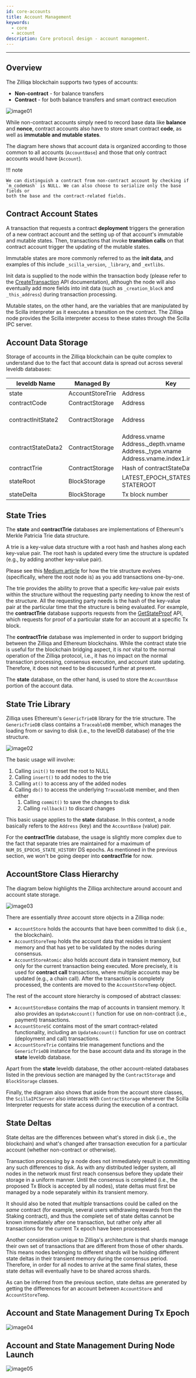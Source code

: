 ```yaml
---
id: core-accounts
title: Account Management
keywords:
  - core
  - account
description: Core protocol design - account management.
---
```


---

## Overview

The Zilliqa blockchain supports two types of accounts:

- **Non-contract** - for balance transfers
- **Contract** - for both balance transfers and smart contract execution

![image01](/assets/img/contributors/core/account-management/image01.png)

While non-contract accounts simply need to record base data like **balance** and
**nonce**, contract accounts also have to store smart contract **code**, as well
as **immutable and mutable states**.

The diagram here shows that account data is organized according to those common
to all accounts (`AccountBase`) and those that only contract accounts would have
(`Account`).

!!! note

    We can distinguish a contract from non-contract account by checking if
    `m_codeHash` is NULL. We can also choose to serialize only the base fields or
    both the base and the contract-related fields.

## Contract Account States

A transaction that requests a contract **deployment** triggers the generation of
a new contract account and the setting up of that account's immutable and
mutable states. Then, transactions that invoke **transition calls** on that
contract account trigger the updating of the mutable states.

Immutable states are more commonly referred to as the **init data**, and
examples of this include `_scilla_version`, `_library`, and `_extlibs`.

Init data is supplied to the node within the transaction body (please refer to
the [CreateTransaction](/apis/api-transaction-create-tx) API documentation),
although the node will also eventually add more fields into init data (such as
`_creation_block` and `_this_address`) during transaction processing.

Mutable states, on the other hand, are the variables that are manipulated by the
Scilla interpreter as it executes a transition on the contract. The Zilliqa node
provides the Scilla interpreter access to these states through the Scilla IPC
server.

## Account Data Storage

Storage of accounts in the Zilliqa blockchain can be quite complex to understand
due to the fact that account data is spread out across several leveldb
databases:

| leveldb Name       | Managed By       | Key                                                                                                 | Value                                             |
| ------------------ | ---------------- | --------------------------------------------------------------------------------------------------- | ------------------------------------------------- |
| state              | AccountStoreTrie | Address                                                                                             | AccountBase                                       |
| contractCode       | ContractStorage  | Address                                                                                             | Code                                              |
| contractInitState2 | ContractStorage  | Address                                                                                             | Tx data field + \_creation_block + \_this_address |
| contractStateData2 | ContractStorage  | Address.vname<br/>Address.\_depth.vname<br/>Address.\_type.vname<br/>Address.vname.index1.index2... | State value                                       |
| contractTrie       | ContractStorage  | Hash of contractStateData2 key                                                                      | State value                                       |
| stateRoot          | BlockStorage     | LATEST_EPOCH_STATES_UPDATED<br/>STATEROOT                                                           | Epoch number<br/>Trie root value                  |
| stateDelta         | BlockStorage     | Tx block number                                                                                     | List of Account                                   |

## State Tries

The **state** and **contractTrie** databases are implementations of Ethereum's
Merkle Patricia Trie data structure.

A trie is a key-value data structure with a root hash and hashes along each
key-value pair. The root hash is updated every time the structure is updated
(e.g., by adding another key-value pair).

Please see this
[Medium article](https://medium.com/@chiqing/merkle-patricia-trie-explained-ae3ac6a7e123)
for how the trie structure evolves (specifically, where the root node is) as you
add transactions one-by-one.

The trie provides the ability to prove that a specific key-value pair exists
within the structure without the requesting party needing to know the rest of
the structure. All the requesting party needs is the hash of the key-value pair
at the particular time that the structure is being evaluated. For example, the
**contractTrie** database supports requests from the
[GetStateProof](/apis/api-contract-get-state-proof) API, which requests for
proof of a particular state for an account at a specific Tx block.

The **contractTrie** database was implemented in order to support bridging
between the Zilliqa and Ethereum blockchains. While the contract state trie is
useful for the blockchain bridging aspect, it is _not_ vital to the normal
operation of the Zilliqa protocol, i.e., it has no impact on the normal
transaction processing, consensus execution, and account state updating.
Therefore, it does not need to be discussed further at present.

The **state** database, on the other hand, is used to store the `AccountBase`
portion of the account data.

## State Trie Library

Zilliqa uses Ethereum's `GenericTrieDB` library for the trie structure. The
`GenericTrieDB` class contains a `TraceableDB` member, which manages the loading
from or saving to disk (i.e., to the levelDB database) of the trie structure.

![image02](/assets/img/contributors/core/account-management/image02.png)

The basic usage will involve:

1. Calling `init()` to reset the root to NULL
1. Calling `insert()` to add nodes to the trie
1. Calling `at()` to access any of the added nodes
1. Calling `db()` to access the underlying `TraceableDB` member, and then either
   1. Calling `commit()` to save the changes to disk
   1. Calling `rollback()` to discard changes

This basic usage applies to the **state** database. In this context, a node
basically refers to the `Address` (key) and the `AccountBase` (value) pair.

For the **contractTrie** database, the usage is slightly more complex due to the
fact that separate tries are maintained for a maximum of
`NUM_DS_EPOCHS_STATE_HISTORY` DS epochs. As mentioned in the previous section,
we won't be going deeper into **contractTrie** for now.

## AccountStore Class Hierarchy

The diagram below highlights the Zilliqa architecture around account and account
state storage.

![image03](/assets/img/contributors/core/account-management/image03.png)

There are essentially _three_ account store objects in a Zilliqa node:

- `AccountStore` holds the accounts that have been committed to disk (i.e., the
  blockchain).
- `AccountStoreTemp` holds the account data that resides in transient memory and
  that has yet to be validated by the nodes during consensus.
- `AccountStoreAtomic` also holds account data in transient memory, but only for
  the current transaction being executed. More precisely, it is used for
  **contract call** transactions, where multiple accounts may be updated (e.g.,
  a chain call). After the transaction is completely processed, the contents are
  moved to the `AccountStoreTemp` object.

The rest of the account store hierarchy is composed of abstract classes:

- `AccountStoreBase` contains the map of accounts in transient memory. It also
  provides an `UpdateAccount()` function for use on non-contract (i.e., payment)
  transactions.
- `AccountStoreSC` contains most of the smart contract-related functionality,
  including an `UpdateAccount()` function for use on contract (deployment and
  call) transactions.
- `AccountStoreTrie` contains trie management functions and the `GenericTrieDB`
  instance for the base account data and its storage in the **state** leveldb
  database.

Apart from the **state** leveldb database, the other account-related databases
listed in the previous section are managed by the `ContractStorage` and
`BlockStorage` classes.

Finally, the diagram also shows that aside from the account store classes, the
`ScillaIPCServer` also interacts with `ContractStorage` whenever the Scilla
Interpreter requests for state access during the execution of a contract.

## State Deltas

State deltas are the differences between what's stored in disk (i.e., the
blockchain) and what's changed after transaction execution for a particular
account (whether non-contract or otherwise).

Transaction processing by a node does not immediately result in committing any
such differences to disk. As with any distributed ledger system, all nodes in
the network must first reach consensus before they update their storage in a
uniform manner. Until the consensus is completed (i.e., the proposed Tx Block is
accepted by all nodes), state deltas must first be managed by a node separately
within its transient memory.

It should also be noted that _multiple_ transactions could be called on the
_same_ contract (for example, several users withdrawing rewards from the Staking
contract), and thus the complete set of state deltas cannot be known immediately
after one transaction, but rather only after all transactions for the current Tx
epoch have been processed.

Another consideration unique to Zilliqa's architecture is that shards manage
their own set of transactions that are different from those of other shards.
This means nodes belonging to different shards will be holding different state
deltas in their transient memory during the consensus period. Therefore, in
order for all nodes to arrive at the same final states, these state deltas will
eventually have to be shared across shards.

As can be inferred from the previous section, state deltas are generated by
getting the differences for an account between `AccountStore` and
`AccountStoreTemp`.

## Account and State Management During Tx Epoch

![image04](/assets/img/contributors/core/account-management/image04.png)

## Account and State Management During Node Launch

![image05](/assets/img/contributors/core/account-management/image05.png)
